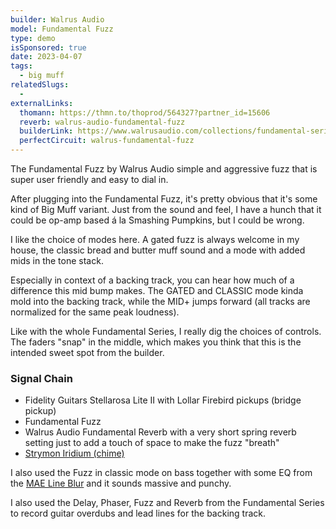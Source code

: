 ```yaml
---
builder: Walrus Audio
model: Fundamental Fuzz
type: demo
isSponsored: true
date: 2023-04-07
tags:
  - big muff
relatedSlugs:
  -
externalLinks:
  thomann: https://thmn.to/thoprod/564327?partner_id=15606
  reverb: walrus-audio-fundamental-fuzz
  builderLink: https://www.walrusaudio.com/collections/fundamental-series/products/fundamental-series-fuzz
  perfectCircuit: walrus-fundamental-fuzz
---
```


The Fundamental Fuzz by Walrus Audio simple and aggressive fuzz that is super user friendly and easy to dial in.

After plugging into the Fundamental Fuzz, it's pretty obvious that it's some kind of Big Muff variant. Just from the sound and feel, I have a hunch that it could be op-amp based á la Smashing Pumpkins, but I could be wrong.

I like the choice of modes here. A gated fuzz is always welcome in my house, the classic bread and butter muff sound and a mode with added mids in the tone stack.

Especially in context of a backing track, you can hear how much of a difference this mid bump makes. The GATED and CLASSIC mode kinda mold into the backing track, while the MID+ jumps forward (all tracks are normalized for the same peak loudness).

Like with the whole Fundamental Series, I really dig the choices of controls. The faders "snap" in the middle, which makes you think that this is the intended sweet spot from the builder.

### Signal Chain

- Fidelity Guitars Stellarosa Lite II with Lollar Firebird pickups (bridge pickup)
- Fundamental Fuzz
- Walrus Audio Fundamental Reverb with a very short spring reverb setting just to add a touch of space to make the fuzz "breath"
- [Strymon Iridium (chime)](/demos/strymon-iridium)

I also used the Fuzz in classic mode on bass together with some EQ from the [MAE Line Blur](/demos/mask-audio-electronics-line-blur) and it sounds massive and punchy.

I also used the Delay, Phaser, Fuzz and Reverb from the Fundamental Series to record guitar overdubs and lead lines for the backing track.
